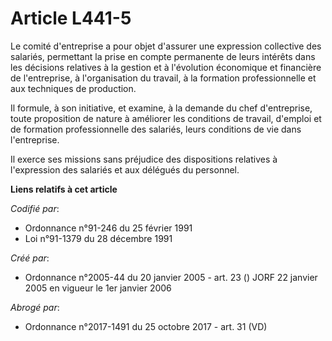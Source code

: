 # Article L441-5

Le comité d'entreprise a pour objet d'assurer une expression collective des salariés, permettant la prise en compte
permanente de leurs intérêts dans les décisions relatives à la gestion et à l'évolution économique et financière de
l'entreprise, à l'organisation du travail, à la formation professionnelle et aux techniques de production.

Il formule, à son initiative, et examine, à la demande du chef d'entreprise, toute proposition de nature à améliorer les
conditions de travail, d'emploi et de formation professionnelle des salariés, leurs conditions de vie dans l'entreprise.

Il exerce ses missions sans préjudice des dispositions relatives à l'expression des salariés et aux délégués du personnel.

**Liens relatifs à cet article**

_Codifié par_:

  - Ordonnance n°91-246 du 25 février 1991
  - Loi n°91-1379 du 28 décembre 1991

_Créé par_:

  - Ordonnance n°2005-44 du 20 janvier 2005 - art. 23 () JORF 22 janvier 2005 en vigueur le 1er janvier 2006

_Abrogé par_:

  - Ordonnance n°2017-1491 du 25 octobre 2017 - art. 31 (VD)
